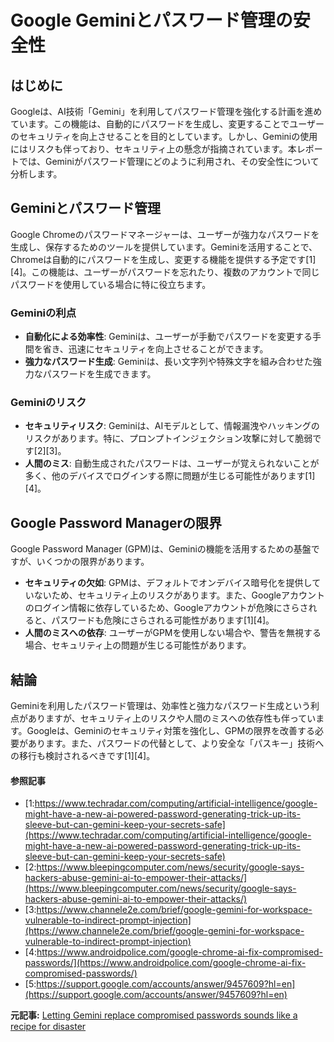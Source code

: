 # Google Geminiとパスワード管理の安全性

## はじめに

Googleは、AI技術「Gemini」を利用してパスワード管理を強化する計画を進めています。この機能は、自動的にパスワードを生成し、変更することでユーザーのセキュリティを向上させることを目的としています。しかし、Geminiの使用にはリスクも伴っており、セキュリティ上の懸念が指摘されています。本レポートでは、Geminiがパスワード管理にどのように利用され、その安全性について分析します。

## Geminiとパスワード管理

Google Chromeのパスワードマネージャーは、ユーザーが強力なパスワードを生成し、保存するためのツールを提供しています。Geminiを活用することで、Chromeは自動的にパスワードを生成し、変更する機能を提供する予定です[1][4]。この機能は、ユーザーがパスワードを忘れたり、複数のアカウントで同じパスワードを使用している場合に特に役立ちます。

### Geminiの利点

- **自動化による効率性**: Geminiは、ユーザーが手動でパスワードを変更する手間を省き、迅速にセキュリティを向上させることができます。
- **強力なパスワード生成**: Geminiは、長い文字列や特殊文字を組み合わせた強力なパスワードを生成できます。

### Geminiのリスク

- **セキュリティリスク**: Geminiは、AIモデルとして、情報漏洩やハッキングのリスクがあります。特に、プロンプトインジェクション攻撃に対して脆弱です[2][3]。
- **人間のミス**: 自動生成されたパスワードは、ユーザーが覚えられないことが多く、他のデバイスでログインする際に問題が生じる可能性があります[1][4]。

## Google Password Managerの限界

Google Password Manager (GPM)は、Geminiの機能を活用するための基盤ですが、いくつかの限界があります。

- **セキュリティの欠如**: GPMは、デフォルトでオンデバイス暗号化を提供していないため、セキュリティ上のリスクがあります。また、Googleアカウントのログイン情報に依存しているため、Googleアカウントが危険にさらされると、パスワードも危険にさらされる可能性があります[1][4]。
- **人間のミスへの依存**: ユーザーがGPMを使用しない場合や、警告を無視する場合、セキュリティ上の問題が生じる可能性があります。

## 結論

Geminiを利用したパスワード管理は、効率性と強力なパスワード生成という利点がありますが、セキュリティ上のリスクや人間のミスへの依存性も伴っています。Googleは、Geminiのセキュリティ対策を強化し、GPMの限界を改善する必要があります。また、パスワードの代替として、より安全な「パスキー」技術への移行も検討されるべきです[1][4]。

#### 参照記事
- [1:https://www.techradar.com/computing/artificial-intelligence/google-might-have-a-new-ai-powered-password-generating-trick-up-its-sleeve-but-can-gemini-keep-your-secrets-safe](https://www.techradar.com/computing/artificial-intelligence/google-might-have-a-new-ai-powered-password-generating-trick-up-its-sleeve-but-can-gemini-keep-your-secrets-safe)
- [2:https://www.bleepingcomputer.com/news/security/google-says-hackers-abuse-gemini-ai-to-empower-their-attacks/](https://www.bleepingcomputer.com/news/security/google-says-hackers-abuse-gemini-ai-to-empower-their-attacks/)
- [3:https://www.channele2e.com/brief/google-gemini-for-workspace-vulnerable-to-indirect-prompt-injection](https://www.channele2e.com/brief/google-gemini-for-workspace-vulnerable-to-indirect-prompt-injection)
- [4:https://www.androidpolice.com/google-chrome-ai-fix-compromised-passwords/](https://www.androidpolice.com/google-chrome-ai-fix-compromised-passwords/)
- [5:https://support.google.com/accounts/answer/9457609?hl=en](https://support.google.com/accounts/answer/9457609?hl=en)


**元記事:** [Letting Gemini replace compromised passwords sounds like a recipe for disaster](https://www.androidpolice.com/googles-automated-password-reset-could-be-disastrous/)